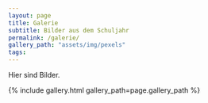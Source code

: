 ```yaml
---
layout: page
title: Galerie
subtitle: Bilder aus dem Schuljahr
permalink: /galerie/
gallery_path: "assets/img/pexels"
tags: 
---
```


Hier sind Bilder.


{% include gallery.html gallery_path=page.gallery_path %}
